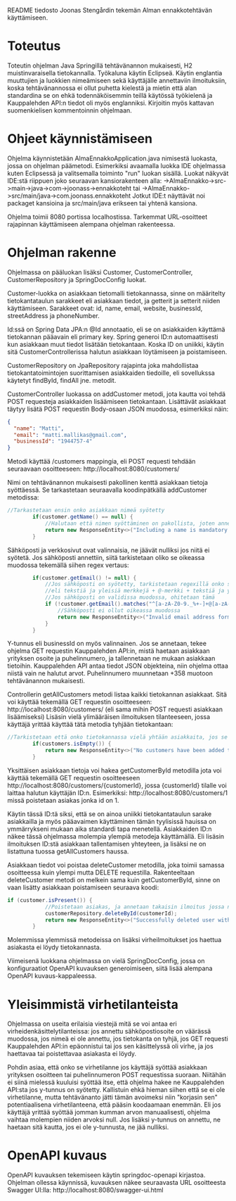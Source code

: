 README tiedosto Joonas Stengårdin tekemän Alman ennakkotehtävän käyttämiseen.

# Toteutus
Toteutin ohjelman Java Springillä tehtävänannon mukaisesti, H2 muistinvaraisella tietokannalla. Työkaluna käytin Eclipseä. Käytin englantia muuttujien ja luokkien nimeämiseen sekä käyttäjälle annettaviin ilmoituksiin, koska tehtävänannossa ei ollut puhetta kielestä ja mietin että alan standardina se on ehkä todennäköisemmin teillä käytössä työkielenä ja Kauppalehden API:n tiedot oli myös englanniksi. Kirjoitin myös kattavan suomenkielisen kommentoinnin ohjelmaan.

# Ohjeet käynnistämiseen
Ohjelma käynnistetään AlmaEnnakkoApplication.java nimisestä luokasta, jossa on ohjelman päämetodi. Esimerkiksi avaamalla luokka IDE ohjelmassa kuten Eclipsessä ja valitsemalla toiminto "run" luokan sisällä. Luokat näkyvät IDE:stä riippuen joko seuraavan kansiorakenteen alla: ->AlmaEnnakko->src->main->java->com->joonass->ennakkoteht
tai
->AlmaEnnakko->src/main/java->com.joonass.ennakkoteht
Jotkut IDE:t näyttävät noi packaget kansioina ja src/main/java erikseen tai yhtenä kansiona.

Ohjelma toimii 8080 portissa localhostissa. Tarkemmat URL-osoitteet rajapinnan käyttämiseen alempana ohjelman rakenteessa.

# Ohjelman rakenne
Ohjelmassa on pääluokan lisäksi Customer, CustomerController, CustomerRepository ja SpringDocConfig luokat.

Customer-luokka on asiakkaan tietomalli tietokannassa, sinne on määritelty tietokantataulun sarakkeet eli asiakkaan tiedot, ja getterit ja setterit niiden käyttämiseen.
Sarakkeet ovat: id, name, email, website, businessId, streetAddress ja phoneNumber.

Id:ssä on Spring Data JPA:n @Id annotaatio, eli se on asiakkaiden käyttämä tietokannan pääavain eli primary key. Spring generoi ID:n automaattisesti kun asiakkaan muut tiedot lisätään tietokantaan. Koska ID on uniikki, käytin sitä CustomerControllerissa halutun asiakkaan löytämiseen ja poistamiseen.

CustomerRepository on JpaRepository rajapinta joka mahdollistaa tietokantatoimintojen suorittamisen asiakkaiden tiedoille, eli sovellukssa käytetyt findById, findAll jne. metodit.

CustomerController luokassa on addCustomer metodi, jota kautta voi tehdä POST requesteja asiakkaiden lisäämiseen tietokantaan. Lisättävät asiakkaat täytyy lisätä POST requestin Body-osaan JSON muodossa, esimerkiksi näin:
```json
{
  "name": "Matti",
  "email": "matti.mallikas@gmail.com",
  "businessId": "1944757-4"
}
```
Metodi käyttää /customers mappingia, eli POST requesti tehdään seuraavaan osoitteeseen:
http://localhost:8080/customers/

Nimi on tehtävänannon mukaisesti pakollinen kenttä asiakkaan tietoja syöttäessä. Se tarkastetaan seuraavalla koodinpätkällä addCustomer metodissa:

```java
//Tarkastetaan ensin onko asiakkaan nimeä syötetty
    	if(customer.getName() == null) {
    		//Halutaan että nimen syöttäminen on pakollista, joten annetaan kustomoitu error viesti ilmoittaen että nimi puuttuu POST requestista
    		return new ResponseEntity<>("Including a name is mandatory.", HttpStatus.BAD_REQUEST);
    	}
```

Sähköposti ja verkkosivut ovat valinnaisia, ne jäävät nulliksi jos niitä ei syötetä. Jos sähköposti annettiin, siitä tarkistetaan oliko se oikeassa muodossa tekemällä siihen regex vertaus:

```java
    	if(customer.getEmail() != null) {
    		//Jos sähköposti on syötetty, tarkistetaan regexillä onko se oikeassa muodossa. Tämä on yleinen regex sähköpostin tarkistamiseen, 
    		//eli tekstiä ja yleisiä merkkejä + @-merkki + tekstiä ja yleisiä merkkejä + piste + 2-4 merkkiä aakkosia
    		//Jos sähköposti on validissa muodossa, ohitetaan tämä
    		if (!customer.getEmail().matches("^[a-zA-Z0-9._%+-]+@[a-zA-Z0-9.-]+\\.[a-zA-Z]{2,4}$")) {
    			//Sähköposti ei ollut oikeassa muodossa
                return new ResponseEntity<>("Invalid email address format.", HttpStatus.BAD_REQUEST);
            }
    	}
```
Y-tunnus eli businessId on myös valinnainen. Jos se annetaan, tekee ohjelma GET requestin Kauppalehden API:in, mistä haetaan asiakkaan yrityksen osoite ja puhelinnumero, ja tallennetaan ne mukaan asiakkaan tietoihin. Kauppalehden API antaa tiedot JSON objekteina, niin ohjelma ottaa niistä vain ne halutut arvot. Puhelinnumero muunnetaan +358 muotoon tehtävänannon mukaisesti.

Controllerin getAllCustomers metodi listaa kaikki tietokannan asiakkaat. Sitä voi käyttää tekemällä GET requestin osoitteeseen:
http://localhost:8080/customers/ (eli sama mihin POST requesti asiakkaan lisäämiseksi)
Lisäsin vielä ylimääräisen ilmoituksen tilanteeseen, jossa käyttäjä yrittää käyttää tätä metodia tyhjään tietokantaan: 

```java
//Tarkistetaan että onko tietokannassa vielä yhtään asiakkaita, jos se on tyhjä niin ilmoitetaan asiasta
        if(customers.isEmpty()) {
        	return new ResponseEntity<>("No customers have been added to the database yet.", HttpStatus.NOT_FOUND);
        }
```

Yksittäisen asiakkaan tietoja voi hakea getCustomerById metodilla jota voi käyttää tekemällä GET requestin osoitteeseen http://localhost:8080/customers/{customerId}, jossa {customerId} tilalle voi laittaa halutun käyttäjän ID:n. Esimerkiksi:
http://localhost:8080/customers/1 missä poistetaan asiakas jonka id on 1.

 Käytin tässä ID:tä siksi, että se on ainoa uniikki tietokantataulun sarake asiakkailla ja myös pääavaimen käyttäminen tämän tyylisissä hauissa on ymmärrykseni mukaan aika standardi tapa menetellä. Asiakkaiden ID:n näkee tässä ohjelmassa molempia ylempiä metodeja käyttämällä. Eli lisäsin ilmoituksen ID:stä asiakkaan tallentamisen yhteyteen, ja lisäksi ne on listattuna tuossa getAllCustomers haussa.

Asiakkaan tiedot voi poistaa deleteCustomer metodilla, joka toimii samassa osoitteessa kuin ylempi mutta DELETE requestilla. Rakenteeltaan deleteCustomer metodi on melkein sama kuin getCustomerById, sinne on vaan lisätty asiakkaan poistamiseen seuraava koodi:

```java
if (customer.isPresent()) {
        	//Poistetaan asiakas, ja annetaan takaisin ilmoitus jossa näkyy poistetun asiakkaan ID
        	customerRepository.deleteById(customerId);
            return new ResponseEntity<>("Successfully deleted user with the id of:"+customerId+" from database. ", HttpStatus.OK);
        }
```

Molemmissa ylemmissä metodeissa on lisäksi virheilmoitukset jos haettua asiakasta ei löydy tietokannasta.

Viimeisenä luokkana ohjelmassa on vielä SpringDocConfig, jossa on konfiguraatiot OpenAPI kuvauksen generoimiseen, siitä lisää alempana OpenAPI kuvaus-kappaleessa.

# Yleisimmistä virhetilanteista

Ohjelmassa on useita erilaisia viestejä mitä se voi antaa eri virheidenkäsittelytilanteissa: jos annettu sähköpostiosoite on väärässä muodossa, jos nimeä ei ole annettu, jos tietokanta on tyhjä, jos GET requesti Kauppalehden API:in epäonnistui tai jos sen käsittelyssä oli virhe, ja jos haettavaa tai poistettavaa asiakasta ei löydy. 

Pohdin asiaa, että onko se virhetilanne jos käyttäjä syöttää asiakkaan yrityksen osoitteen tai puhelinnumeron POST requestissa suoraan. Niitähän ei siinä mielessä kuuluisi syöttää itse, että ohjelma hakee ne Kauppalehden API:sta jos y-tunnus on syötetty. Kallistuin ehkä hieman siihen että se ei ole virhetilanne, mutta tehtävänanto jätti tämän avoimeksi niin "korjasin sen" potentiaalisena virhetilanteena, että pääsin koodaamaan enemmän. Eli jos käyttäjä yrittää syöttää jomman kumman arvon manuaalisesti, ohjelma vaihtaa molempien niiden arvoksi null. Jos lisäksi y-tunnus on annettu, ne haetaan sitä kautta, jos ei ole y-tunnusta, ne jää nulliksi.

# OpenAPI kuvaus
OpenAPI kuvauksen tekemiseen käytin springdoc-openapi kirjastoa. Ohjelman ollessa käynnissä, kuvauksen näkee seuraavasta URL osoitteesta Swagger UI:lla: 
http://localhost:8080/swagger-ui.html
